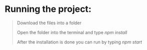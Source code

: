 # Running the project:
> Download the files into a folder
> 
> Open the folder into the terminal and type *npm install*
> 
> After the installation is done you can run by typing *npm start*
